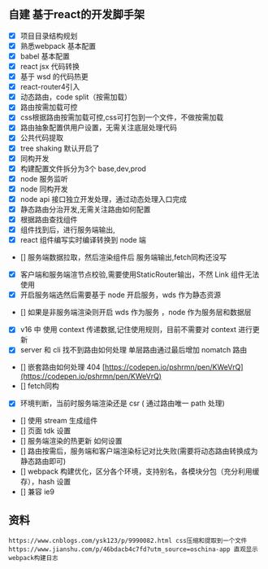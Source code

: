 ## 自建 基于react的开发脚手架

- [x] 项目目录结构规划
- [x] 熟悉webpack 基本配置
- [x] babel 基本配置
- [x] react jsx 代码转换
- [x] 基于 wsd 的代码热更
- [x] react-router4引入
- [x] 动态路由，code split（按需加载）
- [x] 路由按需加载可控
- [x] css根据路由按需加载可控,css可打包到一个文件，不做按需加载 
- [x] 路由抽象配置供用户设置，无需关注底层处理代码
- [x] 公共代码提取
- [x] tree shaking  默认开启了
- [x] 同构开发
- [x] 构建配置文件拆分为3个 base,dev,prod
- [x] node 服务监听
- [x] node 同构开发
- [x] node api 接口独立开发处理，通过动态处理入口完成
- [x] 静态路由分治开发,无需关注路由如何配置
- [x] 根据路由查找组件
- [x] 组件找到后，进行服务端输出,
- [x] react 组件编写实时编译转换到 node 端
- [] 服务端数据拉取，然后渲染组件后 服务端输出,fetch同构还没写
- [x] 客户端和服务端渲节点校验,需要使用StaticRouter输出，不然 Link 组件无法使用
- [x] 开启服务端选然后需要基于 node 开启服务，wds 作为静态资源
- [] 如果是非服务端渲染则开启 wds 作为服务 ，node 作为服务层和数据层
- [x] v16 中 使用 context 传递数据,记住使用规则，目前不需要对 context 进行更新
- [x] server 和 cli 找不到路由如何处理  单层路由通过最后增加 nomatch 路由
- [] 嵌套路由如何处理 404 [https://codepen.io/pshrmn/pen/KWeVrQ](https://codepen.io/pshrmn/pen/KWeVrQ)
- [] fetch同构
- [x] 环境判断，当前时服务端渲染还是 csr ( 通过路由唯一 path 处理)
- [] 使用 stream 生成组件
- [] 页面 tdk 设置 
- [] 服务端渲染的热更新 如何设置
- [] 路由按需后，服务端和客户端渲染标记对比失败(需要将动态路由转换成为静态路由即可)
- [] webpack 构建优化，区分各个环境，支持别名，各模块分包（充分利用缓存），hash 设置
- [] 兼容 ie9
## 资料
```
https://www.cnblogs.com/ysk123/p/9990082.html css压缩和提取到一个文件
https://www.jianshu.com/p/46bdacb4c7fd?utm_source=oschina-app 直观显示webpack构建日志
```
